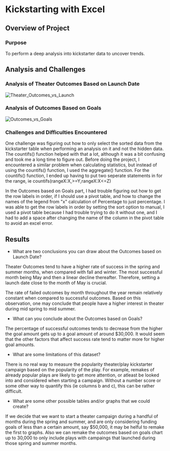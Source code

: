 # Kickstarting with Excel

## Overview of Project

### Purpose
To perform a deep analysis into kickstarter data to uncover trends.

## Analysis and Challenges

### Analysis of Theater Outcomes Based on Launch Date
![Theater_Outcomes_vs_Launch](https://user-images.githubusercontent.com/92996865/146660548-8638179a-d638-46fc-a27e-f8ff127ffb90.png)


### Analysis of Outcomes Based on Goals
![Outcomes_vs_Goals](https://user-images.githubusercontent.com/92996865/146660557-ece8b0f4-87e4-448a-9345-45a83e5a4f8b.png)

### Challenges and Difficulties Encountered
One challenge was figuring out how to only select the sorted data from the kickstarter table when performing an analysis on it and not the hidden data. The countifs() function helped with that a lot, although it was a bit confusing and took me a long time to figure out. Before doing the project, I encountered a similar problem when calculating statistics, but instead of using the countifs() function, I used the aggregate() function. For the countifs() function, I ended up having to put two seperate statements in for the range, ie countifs(rangeX:X,>=Y,rangeX:X<=Z)

In the Outcomes based on Goals part, I had trouble figuring out how to get the row labels in order, if I should use a pivot table, and how to change the names of the legend from "x" calculation of Percentage to just percentage. I was able to get the row labels in order by setting the sort option to manual, I used a pivot table because I had trouble trying to do it without one, and I had to add a space after changing the name of the column in the pivot table to avoid an excel error. 
## Results

- What are two conclusions you can draw about the Outcomes based on Launch Date?

Theater Outcomes tend to have a higher rate of success in the spring and summer months, when compared with fall and winter. The most successful month being May and then a linear decline thereafter. Therefore, setting a launch date close to the month of May is crucial.

The rate of failed outcomes by month throughout the year remain relatively constant when compared to successful outcomes. Based on this observation, one may conclude that people have a higher interest in theater during mid spring to mid summer.

- What can you conclude about the Outcomes based on Goals?

The percentage of successful outcomes tends to decrease from the higher the goal amount gets up to a goal amount of around $30,000. It would seem that the other factors that affect success rate tend to matter more for higher goal amounts.

- What are some limitations of this dataset?

There is no real way to measure the popularity theater/play kickstarter campaign based on the popularity of the play. For example, remakes of already popular plays are likely to get more attention, or atleast be looked into and considered when starting a campaign. Without a number score or some other way to quantify this (ie columns b and c), this can be rather difficult.

- What are some other possible tables and/or graphs that we could create?

If we decide that we want to start a theater campaign during a handful of months during the spring and summer, and are only considering funding goals of less than a certain amount, say $50,000, it may be helful to remake the first to graphs. Also we can remake the outcomes based on goals chart up to 30,000 to only include plays with campaings that launched during those spring and summer months.
